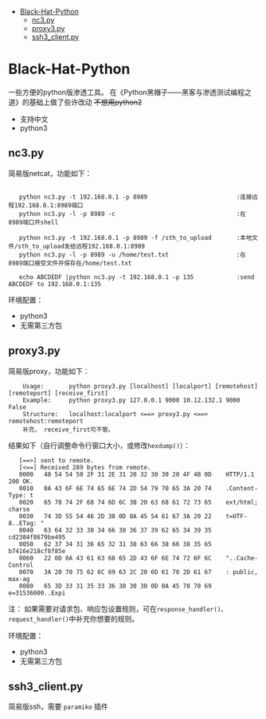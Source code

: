 - [Black-Hat-Python](#black-hat-python)
  - [nc3.py](#nc3py)
  - [proxy3.py](#proxy3py)
  - [ssh3_client.py](#ssh3clientpy)

# Black-Hat-Python
一些方便的python版渗透工具。 在《Python黑帽子——黑客与渗透测试编程之道》的基础上做了些许改动 ~~不想用python2~~

- 支持中文
- python3

## nc3.py

简易版netcat，功能如下：
```
   
   python nc3.py -t 192.168.0.1 -p 8989                         :连接远程192.168.0.1:8989端口
   python nc3.py -l -p 8989 -c                                  :在8989端口开shell
   
   python nc3.py -t 192.168.0.1 -p 8989 -f /sth_to_upload       :本地文件/sth_to_upload发给远程192.168.0.1:8989
   python nc3.py -l -p 8989 -u /home/test.txt                   :在8989端口接受文件并保存在/home/test.txt
   
   echo ABCDEDF |python nc3.py -t 192.168.0.1 -p 135            :send ABCDEDF to 192.168.0.1:135
```

环境配置：
   - python3
   - 无需第三方包

## proxy3.py

简易版proxy，功能如下：

```
    Usage:       python proxy3.py [localhost] [localport] [remotehost] [remoteport] [receive_first]
    Example:     python proxy3.py 127.0.0.1 9000 10.12.132.1 9000 False
    Structure:   localhost:localport <==> proxy3.py <==> remotehost:remoteport
    补充， receive_first可不管。
```

结果如下（自行调整命令行窗口大小，或修改`hexdump()`）：
```
   [==>] sent to remote.
   [<==] Received 289 bytes from remote.
   0000   48 54 54 50 2F 31 2E 31 20 32 30 30 20 4F 4B 0D    HTTP/1.1 200 OK.
   0010   0A 43 6F 6E 74 65 6E 74 2D 54 79 70 65 3A 20 74    .Content-Type: t
   0020   65 78 74 2F 68 74 6D 6C 3B 20 63 68 61 72 73 65    ext/html; charse
   0030   74 3D 55 54 46 2D 38 0D 0A 45 54 61 67 3A 20 22    t=UTF-8..ETag: "
   0040   63 64 32 33 38 34 66 38 36 37 39 62 65 34 39 35    cd2384f8679be495
   0050   62 37 34 31 36 65 32 31 38 63 66 38 66 38 35 65    b7416e218cf8f85e
   0060   22 0D 0A 43 61 63 68 65 2D 43 6F 6E 74 72 6F 6C    "..Cache-Control
   0070   3A 20 70 75 62 6C 69 63 2C 20 6D 61 78 2D 61 67    : public, max-ag
   0080   65 3D 33 31 35 33 36 30 30 30 0D 0A 45 78 70 69    e=31536000..Expi
```

注： 如果需要对请求包、响应包设置规则，可在`response_handler()`、`request_handler()`中补充你想要的规则。

环境配置：
   - python3
   - 无需第三方包

## ssh3_client.py

简易版ssh，需要 `paramiko` 插件
